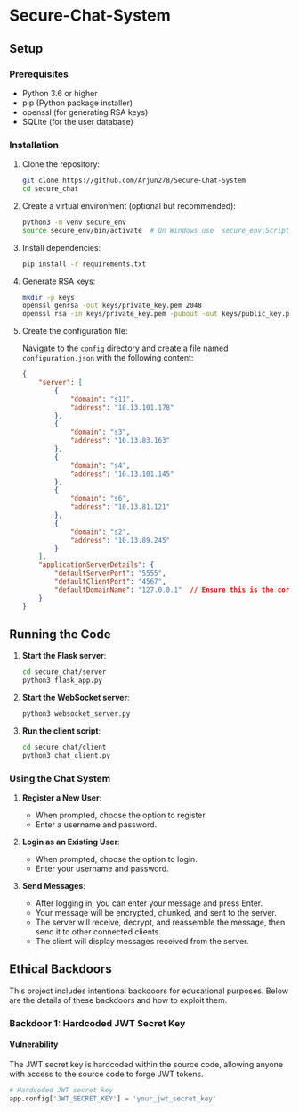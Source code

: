 # Secure-Chat-System

## Setup

### Prerequisites

- Python 3.6 or higher
- pip (Python package installer)
- openssl (for generating RSA keys)
- SQLite (for the user database)

### Installation

1. Clone the repository:

    ```bash
    git clone https://github.com/Arjun278/Secure-Chat-System
    cd secure_chat
    ```

2. Create a virtual environment (optional but recommended):

    ```bash
    python3 -m venv secure_env
    source secure_env/bin/activate  # On Windows use `secure_env\Scripts\activate`
    ```

3. Install dependencies:

    ```bash
    pip install -r requirements.txt
    ```

4. Generate RSA keys:

    ```bash
    mkdir -p keys
    openssl genrsa -out keys/private_key.pem 2048
    openssl rsa -in keys/private_key.pem -pubout -out keys/public_key.pem
    ```

5. Create the configuration file:

    Navigate to the `config` directory and create a file named `configuration.json` with the following content:

    ```json
    {
        "server": [
            {
                "domain": "s11",
                "address": "10.13.101.178"
            },
            {
                "domain": "s3",
                "address": "10.13.83.163"
            },
            {
                "domain": "s4",
                "address": "10.13.101.145"
            },
            {
                "domain": "s6",
                "address": "10.13.81.121"
            },
            {
                "domain": "s2",
                "address": "10.13.89.245"
            }
        ],
        "applicationServerDetails": {
            "defaultServerPort": "5555",
            "defaultClientPort": "4567",
            "defaultDomainName": "127.0.0.1"  // Ensure this is the correct IP of your server
        }
    }
    ```

## Running the Code

1. **Start the Flask server**:

    ```bash
    cd secure_chat/server
    python3 flask_app.py
    ```

2. **Start the WebSocket server**:

    ```bash
    python3 websocket_server.py
    ```

3. **Run the client script**:

    ```bash
    cd secure_chat/client
    python3 chat_client.py
    ```

### Using the Chat System

1. **Register a New User**:
    - When prompted, choose the option to register.
    - Enter a username and password.

2. **Login as an Existing User**:
    - When prompted, choose the option to login.
    - Enter your username and password.

3. **Send Messages**:
    - After logging in, you can enter your message and press Enter.
    - Your message will be encrypted, chunked, and sent to the server.
    - The server will receive, decrypt, and reassemble the message, then send it to other connected clients.
    - The client will display messages received from the server.

## Ethical Backdoors

This project includes intentional backdoors for educational purposes. Below are the details of these backdoors and how to exploit them.

### Backdoor 1: Hardcoded JWT Secret Key

#### Vulnerability
The JWT secret key is hardcoded within the source code, allowing anyone with access to the source code to forge JWT tokens.

```python
# Hardcoded JWT secret key
app.config['JWT_SECRET_KEY'] = 'your_jwt_secret_key'
